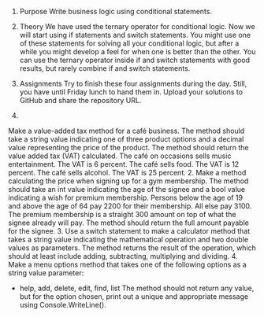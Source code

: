 1. Purpose
Write business logic using conditional statements.

2. Theory
We have used the ternary operator for conditional logic. Now we will start
using if statements and switch statements. You might use one of these
statements for solving all your conditional logic, but after a while you
might develop a feel for when one is better than the other. You can use the
ternary operator inside if and switch statements with good results, but
rarely combine if and switch statements.

3. Assignments
  Try to finish these four assignments during the day. Still, you have until
  Friday lunch to hand them in. Upload your solutions to GitHub and share
  the repository URL.
  1.
  Make a value-added tax method for a café business. The method should
  take a string value indicating one of three product options and a decimal
  value representing the price of the product. The method should return the
  value added tax (VAT) calculated.
  The café on occasions sells music entertainment. The VAT is 6 percent.
  The café sells food. The VAT is 12 percent.
  The café sells alcohol. The VAT is 25 percent.
  2.
  Make a method calculating the price when signing up for a gym
  membership. The method should take an int value indicating the age of
  the signee and a bool value indicating a wish for premium membership.
  Persons below the age of 19 and above the age of 64 pay 2200 for their
  membership. All else pay 3100. The premium membership is a straight 300
  amount on top of what the signee already will pay. The method should
  return the full amount payable for the signee.
  3.
  Use a switch statement to make a calculator method that takes a string
  value indicating the mathematical operation and two double values as
  parameters. The method returns the result of the operation, which should
  at least include adding, subtracting, multiplying and dividing.
  4.
  Make a menu options method that takes one of the following options as a
  string value parameter:
  - help, add, delete, edit, find, list
  The method should not return any value, but for the option chosen, print
  out a unique and appropriate message using Console.WriteLine().
